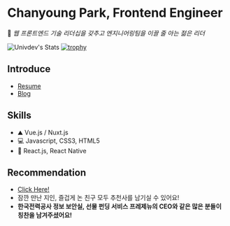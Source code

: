 # Chanyoung Park, Frontend Engineer

🎈 *웹 프론트엔드 기술 리더십을 갖추고 엔지니어링팀을 이끌 줄 아는 젊은 리더*

![Univdev's Stats](https://github-readme-stats.vercel.app/api?username=univdev)
[![trophy](https://github-profile-trophy.vercel.app/?username=univdev)](https://github.com/ryo-ma/github-profile-trophy)
## Introduce
- [Resume][Resume]
- [Blog][Blog]
## Skills
- ⛰️ Vue.js / Nuxt.js
- 💻 Javascript, CSS3, HTML5
- 📱 React.js, React Native
## Recommendation
- [Click Here!](https://best.univdev.page)
- 잠깐 만난 지인, 즐겁게 논 친구 모두 추천사를 남기실 수 있어요!
- **한국전력공사 정보 보안실, 선물 펀딩 서비스 프레제뉴의 CEO와 같은 많은 분들이 칭찬을 남겨주셨어요!**

[Resume]: https://univdev.notion.site
[Blog]: https://univdev.page
